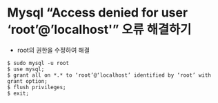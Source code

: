 ---
---
# Mysql “Access denied for user ‘root’@’localhost'” 오류 해결하기
- root의 권한을 수정하여 해결
```
$ sudo mysql -u root
$ use mysql;
$ grant all on *.* to ‘root’@‘localhost’ identified by ‘root’ with grant option;
$ flush privileges;
$ exit;
```